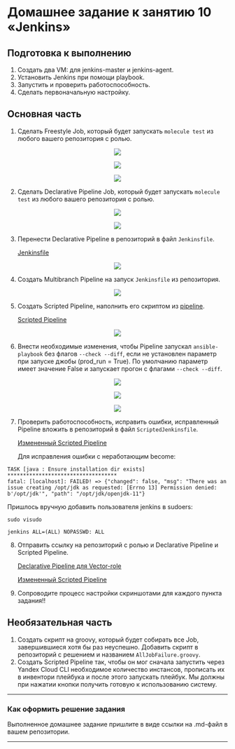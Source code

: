 # Домашнее задание к занятию 10 «Jenkins»

## Подготовка к выполнению

1. Создать два VM: для jenkins-master и jenkins-agent.
2. Установить Jenkins при помощи playbook.
3. Запустить и проверить работоспособность.
4. Сделать первоначальную настройку.

## Основная часть

1. Сделать Freestyle Job, который будет запускать `molecule test` из любого вашего репозитория с ролью.
<p align="center">
  <image src="./assets/Freestyle_molecule1.png"
</p>

<p align="center">
  <image src="./assets/Freestyle_molecule2.png"
</p>

<p align="center">
  <image src="./assets/Freestyle_molecule3.png"
</p>


2. Сделать Declarative Pipeline Job, который будет запускать `molecule test` из любого вашего репозитория с ролью.

<p align="center">
  <image src="./assets/Declarative_pipe1.png"
</p>

<p align="center">
  <image src="./assets/Declarative_pipe2.png"
</p>

3. Перенести Declarative Pipeline в репозиторий в файл `Jenkinsfile`.
   

   [Jenkinsfile](https://github.com/caevert/mnt-homeworks/blob/master/09-ci-04-jenkins/assets/Jenkinsfile.txt)



<p align="center">
  <image src="./assets/Declarative_pipe3.png"
</p>

4. Создать Multibranch Pipeline на запуск `Jenkinsfile` из репозитория.

<p align="center">
  <image src="./assets/Multi_pipe1.png"
</p>


5. Создать Scripted Pipeline, наполнить его скриптом из [pipeline](./pipeline).

    [Scripted Pipeline](./pipeline/ScriptedJenkinsfile)


<p align="center">
  <image src="./assets/Scripted_pipe1.png"
</p>

6. Внести необходимые изменения, чтобы Pipeline запускал `ansible-playbook` без флагов `--check --diff`, если не установлен параметр при запуске джобы (prod_run = True). По умолчанию параметр имеет значение False и запускает прогон с флагами `--check --diff`.

<p align="center">
  <image src="./assets/Scripted_pipe2.png"
</p>


<p align="center">
  <image src="./assets/Scripted_pipe3.png"
</p>

<p align="center">
  <image src="./assets/Scripted_pipe4.png"
</p>

7. Проверить работоспособность, исправить ошибки, исправленный Pipeline вложить в репозиторий в файл `ScriptedJenkinsfile`.

    [Измененный Scripted Pipeline](./pipeline/ScriptedJenkinsfile)

    Для исправления ошибки с неработающим become:

```
TASK [java : Ensure installation dir exists] ***********************************
fatal: [localhost]: FAILED! => {"changed": false, "msg": "There was an issue creating /opt/jdk as requested: [Errno 13] Permission denied: b'/opt/jdk'", "path": "/opt/jdk/openjdk-11"}
```

  Пришлось вручную добавить пользователя jenkins в sudoers: 

```
sudo visudo

jenkins ALL=(ALL) NOPASSWD: ALL
```

8. Отправить ссылку на репозиторий с ролью и Declarative Pipeline и Scripted Pipeline.

    [Declarative Pipeline для Vector-role](https://github.com/Muroway/vector-role/blob/master/Jenkinsfile)

    [Измененный Scripted Pipeline](./pipeline/ScriptedJenkinsfile)

9. Сопроводите процесс настройки скриншотами для каждого пункта задания!!

## Необязательная часть

1. Создать скрипт на groovy, который будет собирать все Job, завершившиеся хотя бы раз неуспешно. Добавить скрипт в репозиторий с решением и названием `AllJobFailure.groovy`.
2. Создать Scripted Pipeline так, чтобы он мог сначала запустить через Yandex Cloud CLI необходимое количество инстансов, прописать их в инвентори плейбука и после этого запускать плейбук. Мы должны при нажатии кнопки получить готовую к использованию систему.

---

### Как оформить решение задания

Выполненное домашнее задание пришлите в виде ссылки на .md-файл в вашем репозитории.

---
